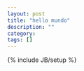 ```yaml
---
layout: post
title: "hello mundo"
description: ""
category: 
tags: []
---
```

{% include JB/setup %}
